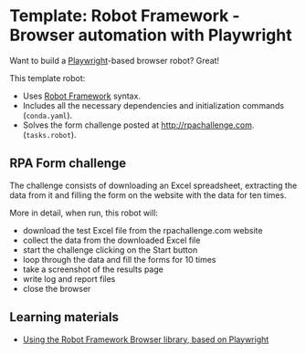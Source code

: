 # Template: Robot Framework - Browser automation with Playwright

Want to build a [Playwright](https://playwright.dev/)-based browser robot? Great!

This template robot:

- Uses [Robot Framework](https://robocorp.com/docs-robot-framework/languages-and-frameworks/robot-framework/basics) syntax.
- Includes all the necessary dependencies and initialization commands (`conda.yaml`).
- Solves the form challenge posted at <http://rpachallenge.com>. (`tasks.robot`).

## RPA Form challenge

The challenge consists of downloading an Excel spreadsheet, extracting the data from it and filling the form on the website with the data for ten times.

More in detail, when run, this robot will:

- download the test Excel file from the rpachallenge.com website
- collect the data from the downloaded Excel file
- start the challenge clicking on the Start button
- loop through the data and fill the forms for 10 times
- take a screenshot of the results page
- write log and report files
- close the browser

## Learning materials

- [Using the Robot Framework Browser library, based on Playwright](https://robocorp.com/docs-robot-framework/libraries/rpa-framework/rpa-browser)
